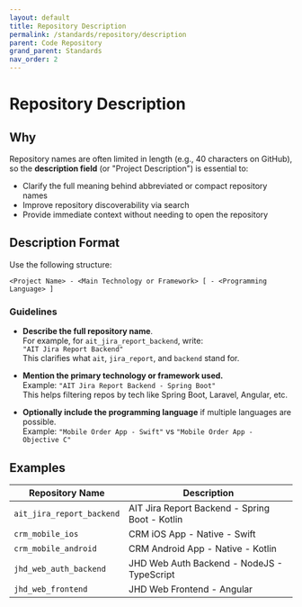 ```yaml
---
layout: default
title: Repository Description
permalink: /standards/repository/description
parent: Code Repository
grand_parent: Standards
nav_order: 2
---
```


# Repository Description

## Why

Repository names are often limited in length (e.g., 40 characters on GitHub), so the **description field** (or "Project Description") is essential to:
- Clarify the full meaning behind abbreviated or compact repository names
- Improve repository discoverability via search
- Provide immediate context without needing to open the repository

## Description Format

Use the following structure:

```
<Project Name> - <Main Technology or Framework> [ - <Programming Language> ]
```

### Guidelines

- **Describe the full repository name**.  
  For example, for `ait_jira_report_backend`, write:  
  `"AIT Jira Report Backend"`  
  This clarifies what `ait`, `jira_report`, and `backend` stand for.

- **Mention the primary technology or framework used.**  
  Example: `"AIT Jira Report Backend - Spring Boot"`  
  This helps filtering repos by tech like Spring Boot, Laravel, Angular, etc.

- **Optionally include the programming language** if multiple languages are possible.  
  Example: `"Mobile Order App - Swift"` vs `"Mobile Order App - Objective C"`

## Examples

| Repository Name               | Description                                          |
|------------------------------|------------------------------------------------------|
| `ait_jira_report_backend`    | AIT Jira Report Backend - Spring Boot - Kotlin      |
| `crm_mobile_ios`             | CRM iOS App - Native - Swift                        |
| `crm_mobile_android`         | CRM Android App - Native - Kotlin                   |
| `jhd_web_auth_backend`       | JHD Web Auth Backend - NodeJS - TypeScript          |
| `jhd_web_frontend`           | JHD Web Frontend - Angular                          |
